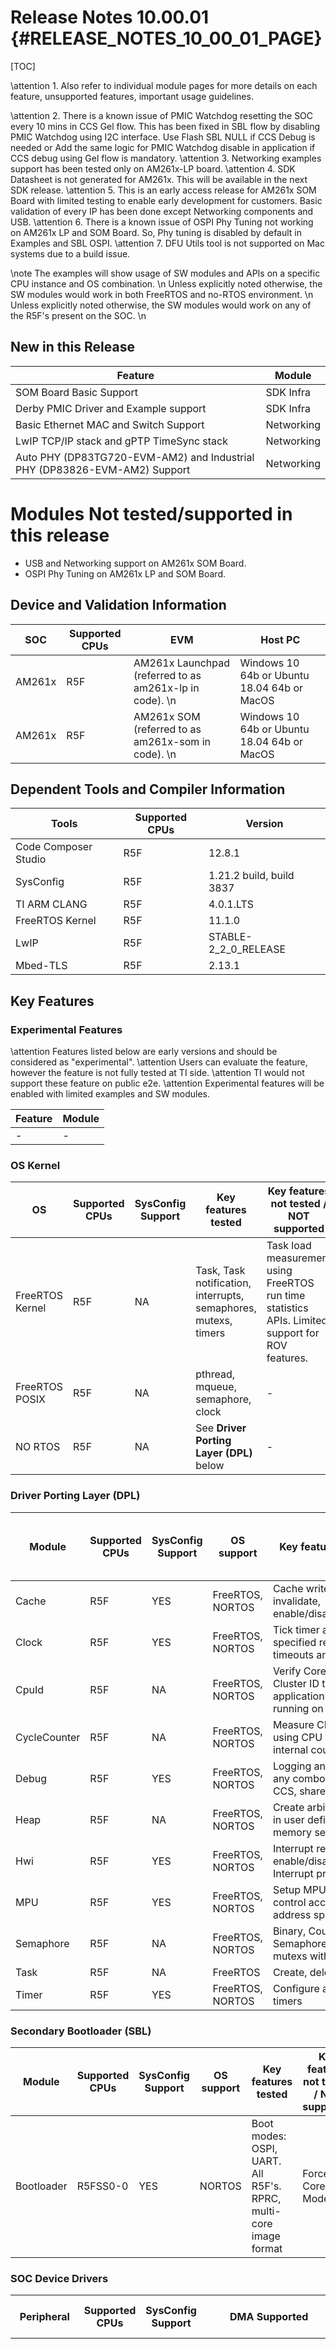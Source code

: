 # Release Notes 10.00.01 {#RELEASE_NOTES_10_00_01_PAGE}

[TOC]

\attention 1. Also refer to individual module pages for more details on each feature, unsupported features, important usage guidelines.

\attention 2. There is a known issue of PMIC Watchdog resetting the SOC every 10 mins in CCS Gel flow. This has been fixed in SBL flow by disabling PMIC Watchdog
              using I2C interface. Use Flash SBL NULL if CCS Debug is needed or Add the same logic for PMIC Watchdog disable in application if CCS debug using Gel
              flow is mandatory.
\attention 3. Networking examples support has been tested only on AM261x-LP board.
\attention 4. SDK Datasheet is not generated for AM261x. This will be available in the next SDK release.
\attention 5. This is an early access release for AM261x SOM Board with limited testing to enable early development for customers. Basic validation of every IP has been done
              except Networking components and USB.
\attention 6. There is a known issue of OSPI Phy Tuning not working on AM261x LP and SOM Board. So, Phy tuning is disabled by default in Examples and SBL OSPI. 
\attention 7. DFU Utils tool is not supported on Mac systems due to a build issue.

\note The examples will show usage of SW modules and APIs on a specific CPU instance and OS combination. \n
      Unless explicitly noted otherwise, the SW modules would work in both FreeRTOS and no-RTOS environment. \n
      Unless explicitly noted otherwise, the SW modules would work on any of the R5F's present on the SOC. \n

## New in this Release

Feature                                                                                         | Module
------------------------------------------------------------------------------------------------|----------------------------------- 
SOM Board Basic Support                                                                         | SDK Infra
Derby PMIC Driver and Example support                                                           | SDK Infra
Basic Ethernet MAC and Switch Support                                                           | Networking
LwIP TCP/IP stack and gPTP TimeSync stack                                                       | Networking
Auto PHY (DP83TG720-EVM-AM2) and Industrial PHY (DP83826-EVM-AM2) Support                       | Networking

# Modules Not tested/supported in this release

- USB and Networking support on AM261x SOM Board.
- OSPI Phy Tuning on AM261x LP and SOM Board.

## Device and Validation Information

SOC    | Supported CPUs  | EVM                                                                          | Host PC
-------|-----------------|------------------------------------------------------------------------------|-----------------------------------------
AM261x | R5F             | AM261x Launchpad     (referred to as am261x-lp in code). \n                  | Windows 10 64b or Ubuntu 18.04 64b or MacOS
AM261x | R5F             | AM261x SOM           (referred to as am261x-som in code). \n                 | Windows 10 64b or Ubuntu 18.04 64b or MacOS

## Dependent Tools and Compiler Information

Tools                   | Supported CPUs | Version
------------------------|----------------|-----------------------
Code Composer Studio    | R5F            | 12.8.1
SysConfig               | R5F            | 1.21.2 build, build 3837
TI ARM CLANG            | R5F            | 4.0.1.LTS
FreeRTOS Kernel         | R5F            | 11.1.0
LwIP                    | R5F            | STABLE-2_2_0_RELEASE
Mbed-TLS                | R5F            | 2.13.1


## Key Features

### Experimental Features

\attention Features listed below are early versions and should be considered as "experimental".
\attention Users can evaluate the feature, however the feature is not fully tested at TI side.
\attention TI would not support these feature on public e2e.
\attention Experimental features will be enabled with limited examples and SW modules.

Feature                                                             | Module
--------------------------------------------------------------------|--------------------------
-                                                                   | -

### OS Kernel

OS              | Supported CPUs  | SysConfig Support | Key features tested                                             | Key features not tested / NOT supported
----------------|-----------------|-------------------|-----------------------------------------------------------------|----------------------------------------
FreeRTOS Kernel | R5F             | NA                | Task, Task notification, interrupts, semaphores, mutexs, timers | Task load measurement using FreeRTOS run time statistics APIs. Limited support for ROV features.
FreeRTOS POSIX  | R5F             | NA                | pthread, mqueue, semaphore, clock                               | -
NO RTOS         | R5F             | NA                | See **Driver Porting Layer (DPL)** below                        | -

### Driver Porting Layer (DPL)

Module            | Supported CPUs  | SysConfig Support | OS support       | Key features tested                                           | Key features not tested / NOT supported
------------------|-----------------|-------------------|------------------|---------------------------------------------------------------|----------------------------------------
Cache             | R5F             | YES               | FreeRTOS, NORTOS | Cache write back, invalidate, enable/disable                  | -
Clock             | R5F             | YES               | FreeRTOS, NORTOS | Tick timer at user specified resolution, timeouts and delays  | -
CpuId             | R5F             | NA                | FreeRTOS, NORTOS | Verify Core ID and Cluster ID that application is currently running on    | -
CycleCounter      | R5F             | NA                | FreeRTOS, NORTOS | Measure CPU cycles using CPU specific internal counters       | -
Debug             | R5F             | YES               | FreeRTOS, NORTOS | Logging and assert to any combo of: UART, CCS, shared memory  | -
Heap              | R5F             | NA                | FreeRTOS, NORTOS | Create arbitrary heaps in user defined memory segments        | -
Hwi               | R5F             | YES               | FreeRTOS, NORTOS | Interrupt register, enable/disable/restore, Interrupt prioritization                    | -
MPU               | R5F             | YES               | FreeRTOS, NORTOS | Setup MPU and control access to address space                 | -
Semaphore         | R5F             | NA                | FreeRTOS, NORTOS | Binary, Counting Semaphore, recursive mutexs with timeout     | -
Task              | R5F             | NA                | FreeRTOS         | Create, delete tasks                                          | -
Timer             | R5F             | YES               | FreeRTOS, NORTOS | Configure arbitrary timers                                    | -

### Secondary Bootloader (SBL)

Module     | Supported CPUs  | SysConfig Support | OS support       | Key features tested                                                         | Key features not tested / NOT supported
-----------|-----------------|-------------------|------------------|-----------------------------------------------------------------------------|----------------------------------------------------
Bootloader | R5FSS0-0        | YES               | NORTOS           | Boot modes: OSPI, UART. All R5F's. RPRC, multi-core image format            | Force Dual Core Mode

### SOC Device Drivers

Peripheral   | Supported CPUs | SysConfig Support | DMA Supported                         | Key features tested                                                                                                                                             | Key features not tested / NOT supported
-------------|----------------|-------------------|---------------------------------------|-----------------------------------------------------------------------------------------------------------------------------------------------------------------|---------------------------------------------------
ADC          | R5F            | YES               | Yes. Examples:  adc_soc_continuous_dma, adc_alternate_dma_trigger | Single software triggered conversion, Multiple ADC trigger using PWM, Result read using DMA (normal and alternate triggers), EPWM trip through PPB limit, PPB features, Burst mode, Single and Differential mode, Interrupt with Offset from Aquisition Window, EPWM/ECAP/RTI triggered conversions, Trigger Repeater for Undersampling and Oversampling, Global Force on Multiple ADCs, Internal DAC Loopback to Calibration Channels, Safety Checker and Aggregator, Open Short Detection feature                 | External channel selection
Bootloader   | R5F            | YES               | Yes. DMA enabled for SBL OSPI         | Boot modes: OSPI, UART. All R5F's                                                                                                                               | -
CMPSS        | R5F            | YES               | NA                                    | Asynchronous PWM trip, digital filter                                                                                                                                           | CMPSS Dac LoopBack feature
CPSW         | R5F            | YES               | No                                    | MAC & PHY loopback(DP83826-EVM-AM2) with RMII 100Mbps, MAC & PHY loopback(DP83TG720-EVM-AM2) with RGMII 1Gbps, LWIP (DP83TG720-EVM-AM2, DP83826-EVM-AM2): Getting IP, Ping, Layer 2 MAC, Layer 2 PTP Timestamping and Ethernet CPSW Switch support, TSN stack                      | MII mode
DAC          | R5F            | YES               | Yes. Example: dac_sine_dma            | Constant voltage, Square wave generation, Sine wave generation with and without DMA, Ramp wave generation, Random Voltage generation                            | -
ECAP         | R5F            | YES               | yes. Example : ecap_edma              | ECAP APWM mode, PWM capture, DMA trigger in both APWM and Capture Modes                                                                                         | -
EDMA         | R5F            | YES               | NA                                    | DMA transfer using interrupt and polling mode, QDMA Transfer, Channel Chaining, PaRAM Linking                                                                   | -
EPWM         | R5F            | YES               | Yes. Example: epwm_dma, epwm_xcmp_dma | Multiple EPWM Sync from Top Module, PWM outputs A and B in up-down count mode, Trip zone, Update PWM using EDMA, Valley switching, High resolution time period adjustment, chopper module features, type5 features, global load and link feature           | -
EQEP         | R5F            | YES               | NA                                    | Speed and Position measurement. Frequency Measurement                                                                                                           | -
FSI          | R5F            | YES               | YES                                   | RX, TX, polling, interrupt, DMA mode, single lane loopback.                                                                                                     | - FSI Spi Mode
GPIO         | R5F            | YES               | NA                                    | Output, Input and Interrupt functionality                                                                                                                       | -
I2C          | R5F            | YES               | No                                    | Controller mode, basic read/write                                                                                                                               | -
IPC Notify   | R5F            | YES               | NA                                    | Mailbox functionality, IPC between RTOS/NORTOS CPUs                                                                                                             | M4F core
IPC Rpmsg    | R5F            | YES               | NA                                    | RPMessage protocol based IPC                                                                                                                                    | M4F core
LIN          | R5F            | YES               | YES                                   | RX, TX, polling, interrupt, DMA mode.                                                                                                                           | -
MCAN         | R5F            | YES               | No                                    | RX, TX, interrupt and polling mode, Corrupt Message Transmission Prevention, Error Passive state, Bus Off State, Bus Monitoring Mode                            | -
MCSPI        | R5F            | YES               | Yes. Example: mcspi_loopback_dma      | Controller/Peripheral mode, basic read/write, polling, interrupt and DMA mode                                                                                   | -
MDIO         | R5F            | YES               | NA                                    | Register read/write, link status and link interrupt enable API                                                                                                  | -
PINMUX       | R5F            | YES               | NA                                    | Tested with multiple peripheral pinmuxes                                                                                                                        | -
PMU          | R5F            | NO                | NA                                    | Tested various PMU events                                                                                                                                       | Counter overflow detection is not enabled
OptiFlash    | R5F            | Yes               | NA                                    | FLC, RL2, RAT functionality, XIP with RL2 enabled                                                                                                               | OptiShare
OSPI         | R5F            | YES               | Yes. Example: ospi_flash_dma          | Read direct, Write indirect, Read/Write commands, DMA for read                                                                                                  | Phy Support
RTI          | R5F            | YES               | No                                    | Counter read, timebase selection, comparator setup for Interrupt, DMA requests                                                                                  | Capture feature, fast enabling/disabling of events not tested
SDFM         | R5F            | YES               | No                                    | ECAP Clock LoopBack, Filter data read from CPU                 |  Filter data read with PWM sync, triggered DMA read from the Filter FIFO
SOC          | R5F            | YES               | NA                                    | Lock/unlock MMRs, clock enable, set Hz, Xbar configuration, SW Warm Reset, Address Translation                                                                  | -
SPINLOCK     | R5F            | NA                | NA                                    | Lock, unlock HW spinlock                                                                                                                                        | -
UART         | R5F            | YES               | Yes. Example: uart_echo_dma           | Basic read/write at baud rate 115200, polling, interrupt mode                                                                                                   | HW flow control not tested, DMA mode not supported
WATCHDOG     | R5F            | YES               | NA                                    | Reset mode, Interrupt mode                                                                                                                                      | -

### Trigonometric Operations

Peripheral   | Supported CPUs | SysConfig Support | DMA Supported                         | Key features tested                                                                                                                                             | Key features not tested / NOT supported
-------------|----------------|-------------------|---------------------------------------|-----------------------------------------------------------------------------------------------------------------------------------------------------------------|---------------------------------------------------
TMU          | R5F            | NO                | NA                                    | TMU Operations, Pipelining, Contex Save                                                                                                                         | Square Root, Division Operations. more than 1 Interrupt Nesting for the contex save is not Supported.

### Board Device Drivers

Peripheral | Supported CPUs | SysConfig Support | Key features tested                                         | Key features not tested
-----------|----------------|-------------------|-------------------------------------------------------------|------------------------
EEPROM     | R5F            | YES               | Only compiled                                               | -
FLASH      | R5F            | YES               | OSPI Flash                                                  | -
LED        | R5F            | YES               | GPIO                                                        | -
ETHPHY     | R5F            | YES               | Tested with ethercat_slave_beckhoff_ssc_demo example        | -
IOEXPANDER | R5F            | YES               | IO configurability                                          | -
PMIC       | R5F            | YES               | Watchdog Reset and disable                                  | -

### Networking

Module                      | Supported CPUs | SysConfig Support | OS Support  | Key features tested                                                                    | Key features not tested
----------------------------|----------------|-------------------|-------------|----------------------------------------------------------------------------------------|------------------------
Time-Sensitive Networking(gPTP-IEEE 802.1AS) | R5F            | NO                | FreeRTOS    | gPTP IEEE 802.1 AS-2020 compliant gPTP stack, End Nodes and Bridge mode support, YANG data model configuration  | Multi-Clock Domain
LwIP                                         | R5F            | YES               | FreeRTOS    | TCP/UDP IP networking stack with and without checksum offload enabled, TCP/UDP IP networking stack with server and client functionality, basic Socket APIs, netconn APIs and raw APIs, DHCP, ping, scatter-gather                         | Other LwIP features
Ethernet driver (ENET)                       | R5F            | YES               | FreeRTOS    | Ethernet as port using CPSW, MAC & PHY loopback with RMII 100Mbps(DP83826-EVM-AM2), MAC & PHY loopback with RMII 100Mbps(DP83TG720-EVM-AM2), Layer 2 MAC, Packet Timestamping, CPSW Switch, CPSW EST, interrupt pacing, Policer and Classifier  |  MII mode
ICSS-EMAC                   | R5F            | YES               | FreeRTOS    | Switch and MAC features, Storm Prevention (MAC), Host Statistics, Multicast Filtering  | Promiscuous Mode

<!-- Mbed-TLS                    | R5F            | NO                | FreeRTOS    | Tested software cryptography after porting, used mbedTLS with LwIP to implement HTTPS server  | Hardware offloaded cryptography -->

## Fixed Issues

<table>
<tr>
    <th> ID
    <th> Head Line
    <th> Module
    <th> Applicable Releases
    <th> Applicable Devices
    <th> Resolution/Comments
</tr>
<tr>
    <td> MCUSDK-13754
    <td> AM261x: Port 1 RX not working with DP83826-EVM-AM2 PHY
    <td> Networking
    <td> 10.00.00 onwards
    <td> -
    <td> -
</tr>
<tr>
    <td> MCUSDK-13641
    <td> Increased build time for examples using Link Time Optimization (-flto) with TI-ARM-CLANG 4.0.0 LTS
    <td> Build
    <td> 10.00.00 onwards
    <td> AM261x
    <td> Issue fixed in 4.0.1 LTS CLANG compiler
</tr>
<tr>
    <td> MCUSDK-13856
    <td> PRU Clock not configured in SBL.
    <td> PRU
    <td> 10.00.00
    <td> AM261x
    <td> ICSS Core clock configuration support added in SOC RCM module.
</tr>
<tr>
    <td> MCUSDK-13772
    <td> SysCfg showing smaller TCM size in memory configurator
    <td> Memory Configurator
    <td> 10.00.00
    <td> AM261x
    <td> Memory Configurator metadata updated with correct TCM Size.
</tr>
<tr>
    <td> MCUSDK-13851
    <td> AM261x does not have support for UART4 and UART5.
    <td> UART
    <td> 10.00.00
    <td> AM261x
    <td> Added UART4 and UART5 instance support in SysCfg.
</tr>
<tr>
    <td> MCUSDK-13773
    <td> EEPROM Read-Write not working properly.
    <td> I2C
    <td> 10.00.00
    <td> AM261x
    <td> EEPROM Address was incorrect.
</tr>
</table>

## Known Issues
<table>
<tr>
    <th> ID
    <th> Head Line
    <th> Module
    <th> Reported in release
    <th> Workaround
</tr>
<tr>
    <td> MCUSDK-13748
    <td> Am261x adc_soc_software_sync and adc_sw_interleaved_averaging example not working
    <td> ADC
    <td> 10.00.00 onwards
    <td> -
</tr>
<tr>
    <td> MCUSDK-13750
    <td> AM261x hrpwm_deadband_sfo example issue
    <td> EPWM
    <td> 10.00.00 onwards
    <td> -
</tr>
<tr>
    <td> MCUSDK-13164
    <td> AM26x: EPWM DeadBand example failure
    <td> EPWM
    <td> 10.00.00 onwards
    <td> -
</tr>
<tr>
    <td> MCUSDK-13755
    <td> AM261x: 10% RX align code and CRC errors in port 2
    <td> Networking
    <td> 10.00.00 onwards
    <td> -
</tr>
<tr>
    <td> SMCUAPPS-972
    <td> AM261x: Gel files upgrade to program the HSDIVIDER clock correctly
    <td> MCU Apps
    <td> 10.00.01 onwards
    <td> -
</tr>
<tr>
    <td> MCUSDK-13828
    <td> AM261x: ENET: Iperf TCP failing with 1Gbps
    <td> Networking
    <td> 10.00.01 onwards
    <td> -
</tr>
<tr>
    <td> MCUSDK-13829
    <td> AM261x: ENET: EST fails for priority 0 with IND phy
    <td> Networking
    <td> 10.00.01 onwards
    <td> -
</tr>
<tr>
    <td> MCUSDK-13836
    <td> Networking examples not working in SBL null and SBL OSPI boot mode
    <td> SBL
    <td> 10.00.01 onwards
    <td> Load the image in DEV/CCS boot mode
</tr>
<tr>
    <td> MCUSDK-13847
    <td> AM261x: GPTP lwIP debug example doesnt fit in RAM
    <td> Networking
    <td> 10.00.01 onwards
    <td> -
</tr>
<tr>
    <td> MCUSDK-13513
    <td> AM263Px, AM261x: UDP IPERF TX is unstable with 100Mbps link speed
    <td> Networking
    <td> 10.00.01 onwards
    <td> -
</tr>
<tr>
    <td> MCUSDK-14052
    <td> AM261x: OSPI Phy tuning fails on am261x LP
    <td> OSPI
    <td> 10.00.00 onwards
    <td> -
</tr>
<tr>
    <td> MCUSDK-14054
    <td> MMCSD: SysCfg sanity failure on AM26x devices
    <td> MMCSD
    <td> 10.00.01 onwards
    <td> Use default configuration as in SDK examples.
</tr>
<tr>
    <td> MCUSDK-14055
    <td> SBL DFU and SBL DFU Uniflash Example failure
    <td> USB
    <td> 10.00.01 onwards
    <td> -
</tr>
<tr>
    <td> MCUSDK-14056
    <td> Klocwork issues on USB Driver
    <td> USB
    <td> 10.00.01 onwards
    <td> -
</tr>
<tr>
    <td> PINDSW-7715
    <td> Dual EMAC instance not working with both ports together for icss_emac_lwip example
    <td> ICSS-EMAC
    <td> 10.00.01 onwards
    <td> None
</tr>
<tr>
    <td> PINDSW-7746
    <td> Low iperf values in TCP and UDP
    <td> ICSS-EMAC
    <td> 10.00.01 onwards
    <td> None
</tr>
<tr>
    <td> PINDSW-8118
    <td> Enabling DHCP mode in icss_emac_lwip example causes assert
    <td> ICSS-EMAC
    <td> 10.00.01 onwards
    <td> None
</tr>
<tr>
    <td> -
    <td> -
    <td> -
    <td> -
    <td> -
</tr>
</table>

## Errata
<table>
<tr>
    <th> ID
    <th> Head Line
    <th> Module
    <th> SDK Status
</tr>
<tr>
    <td> -
    <td> -
    <td> -
    <td> -
</tr>
</table>

## Limitations
<table>
<tr>
    <th> ID
    <th> Head Line
    <th> Module
    <th> Reported in release
    <th> Workaround
</tr>
<tr>
    <td> -
    <td> DP83TG720-EVM-AM2 and DP83826-EVM-AM2 dont work simultaneously for switching traffic in AM261-LP boards
    <td> Networking
    <td> 10.00.00 onwards
    <td> -
</tr>
<tr>
    <td> -
    <td> -
    <td> -
    <td> -
    <td> -
</tr>
</table>

## Upgrade and Compatibility Information
### Compiler Options

<table>
<tr>
    <th> Module
    <th> Affected API
    <th> Change
    <th> Additional Remarks
</tr>
<tr>
    <td> -
    <td> -
    <td> -
    <td> -
</tr>
</table>

### SOC Device Drivers

<table>
<tr>
    <th> Module
    <th> Affected API
    <th> Change
    <th> Additional Remarks
</tr>
<tr>
    <td> -
    <td> -
    <td> -
    <td> -
</tr>
</table>

### Networking

<table>
<tr>
    <th> Module
    <th> Affected API
    <th> Change
    <th> Additional Remarks
</tr>
<tr>
    <td> -
    <td> -
    <td> -
    <td> -
</tr>
</table>

